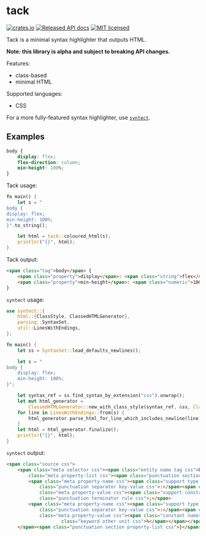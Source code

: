 # tack

[![crates.io](https://img.shields.io/crates/v/tack.svg)](https://crates.io/crates/tack)
[![Released API docs](https://docs.rs/tack/badge.svg)](https://docs.rs/tack)
[![MIT licensed](https://img.shields.io/badge/license-MIT-blue.svg)](./LICENSE)

Tack is a minimal syntax highlighter that outputs HTML.

**Note: this library is alpha and subject to breaking API changes.** 


Features:
 - class-based
 - minimal HTML

Supported languages:
 - CSS

 For a more fully-featured syntax highlighter, use [`syntect`](https://github.com/trishume/syntect).


## Examples

```css
body {
	display: flex;
	flex-direction: column;
	min-height: 100%;
}
```

Tack usage:
```rust
fn main() {
	let s = "
body {
display: flex;
min-height: 100%;
}".to_string();

	let html = tack::coloured_html(s);
	println!("{}", html);
}
```

Tack output:
```html
<span class="tag">body</span> {
	<span class="property">display</span>: <span class="string">flex</span>;
	<span class="property">min-height</span>: <span class="numeric">100%</span>;
}
```

`syntect` usage:
```rust
use syntect::{
    html::{ClassStyle, ClassedHTMLGenerator},
    parsing::SyntaxSet,
    util::LinesWithEndings,
};

fn main() {
    let ss = SyntaxSet::load_defaults_newlines();

    let s = "
body {
    display: flex;
    min-height: 100%;
}";

    let syntax_ref = ss.find_syntax_by_extension("css").unwrap();
    let mut html_generator =
        ClassedHTMLGenerator::new_with_class_style(syntax_ref, &ss, ClassStyle::Spaced);
    for line in LinesWithEndings::from(s) {
        html_generator.parse_html_for_line_which_includes_newline(line);
    }
    let html = html_generator.finalize();
    println!("{}", html);
}
```

`syntect` output:
```html
<span class="source css">
	<span class="meta selector css"><span class="entity name tag css">body</span> </span><span
		class="meta property-list css"><span class="punctuation section property-list css">{</span>
		<span class="meta property-name css"><span class="support type property-name css">display</span></span><span
			class="punctuation separator key-value css">:</span><span class="meta property-value css"> </span><span
			class="meta property-value css"><span class="support constant property-value css">flex</span></span><span
			class="punctuation terminator rule css">;</span>
		<span class="meta property-name css"><span class="support type property-name css">min-height</span></span><span
			class="punctuation separator key-value css">:</span><span class="meta property-value css"> </span><span
			class="meta property-value css"><span class="constant numeric css">100<span
					class="keyword other unit css">%</span></span></span><span class="punctuation terminator rule css">;</span>
	</span><span class="punctuation section property-list css">}</span></span>
```

